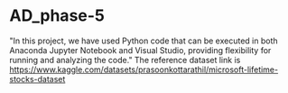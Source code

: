 # AD_phase-5
"In this project, we have used Python code that can be executed in both Anaconda Jupyter Notebook and Visual Studio, providing flexibility for running and analyzing the code."
The reference dataset link is https://www.kaggle.com/datasets/prasoonkottarathil/microsoft-lifetime-stocks-dataset
